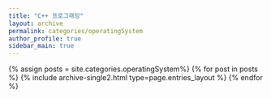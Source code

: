 ```yaml
---
title: "C++ 프로그래밍"
layout: archive
permalink: categories/operatingSystem
author_profile: true
sidebar_main: true
---
```


{% assign posts = site.categories.operatingSystem%}
{% for post in posts %} {% include archive-single2.html type=page.entries_layout %} {% endfor %}

